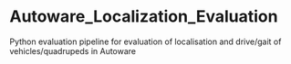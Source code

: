 # Autoware_Localization_Evaluation
Python evaluation pipeline for evaluation of localisation and drive/gait of vehicles/quadrupeds in Autoware

